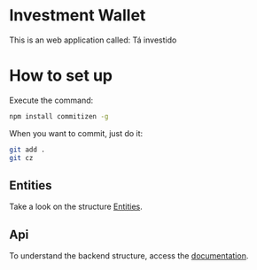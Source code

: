 # Investment Wallet
This is an web application called: Tá investido

# How to set up

Execute the command:
```bash
npm install commitizen -g
```

When you want to commit, just do it:
```bash
git add .
git cz
```

## Entities
Take a look on the structure [Entities](/docs/entities.md).

## Api
To understand the backend structure, access the [documentation](/api/readme.md).
